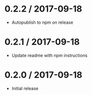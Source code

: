 
0.2.2 / 2017-09-18
==================

  * Autopublish to npm on release

0.2.1 / 2017-09-18
==================

  * Update readme with npm instructions

0.2.0 / 2017-09-18
==================

  * Initial release
